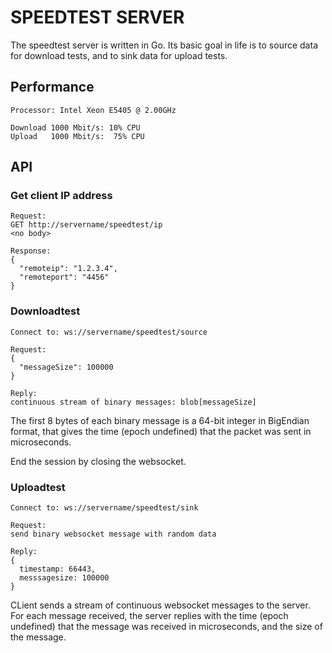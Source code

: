# SPEEDTEST SERVER

The speedtest server is written in Go. Its basic goal in life is to
source data for download tests, and to sink data for upload tests.

## Performance

    Processor: Intel Xeon E5405 @ 2.00GHz

    Download 1000 Mbit/s: 10% CPU
    Upload   1000 Mbit/s:  75% CPU

## API

### Get client IP address

    Request:
    GET http://servername/speedtest/ip
    <no body>

    Response:
    {
      "remoteip": "1.2.3.4",
      "remoteport": "4456"
    }

### Downloadtest

    Connect to: ws://servername/speedtest/source

    Request:
    {
      "messageSize": 100000
    }

    Reply:
    continuous stream of binary messages: blob[messageSize]

The first 8 bytes of each binary message is a 64-bit integer in
BigEndian format, that gives the time (epoch undefined) that
the packet was sent in microseconds.

End the session by closing the websocket.

### Uploadtest

    Connect to: ws://servername/speedtest/sink

    Request:
    send binary websocket message with random data

    Reply:
    {
      timestamp: 66443,
      messsagesize: 100000
    }

CLient sends a stream of continuous websocket messages to the server.
For each message received, the server replies with the time
(epoch undefined) that the message was received in microseconds,
and the size of the message.

